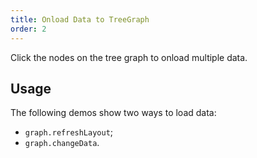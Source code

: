```yaml
---
title: Onload Data to TreeGraph
order: 2
---
```


Click the nodes on the tree graph to onload multiple data.

## Usage

The following demos show two ways to load data:

- `graph.refreshLayout`;
- `graph.changeData`.
